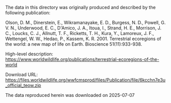 The data in this directory was originally produced and described by the following publication:

Olson, D. M., Dinerstein, E., Wikramanayake, E. D., Burgess, N. D., Powell, G. V. N., Underwood, E. C., D'Amico, J. A., Itoua, I., Strand, H. E., Morrison, J. C., Loucks, C. J., Allnutt, T. F., Ricketts, T. H., Kura, Y., Lamoreux, J. F., Wettengel, W. W., Hedao, P., Kassem, K. R. 2001. Terrestrial ecoregions of the world: a new map of life on Earth. Bioscience 51(11):933-938.

High-level description: https://www.worldwildlife.org/publications/terrestrial-ecoregions-of-the-world

Download URL: https://files.worldwildlife.org/wwfcmsprod/files/Publication/file/6kcchn7e3u_official_teow.zip

The data reproduced herein was downloaded on 2025-07-07
